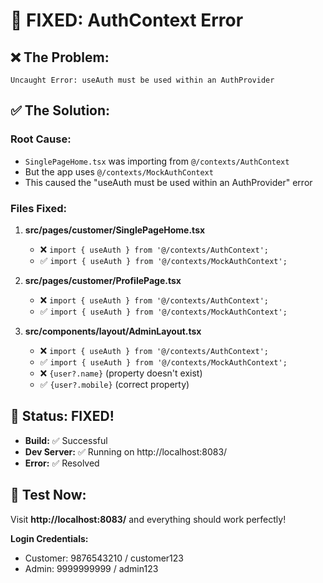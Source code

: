 # 🔧 FIXED: AuthContext Error

## ❌ **The Problem:**
```
Uncaught Error: useAuth must be used within an AuthProvider
```

## ✅ **The Solution:**

### **Root Cause:**
- `SinglePageHome.tsx` was importing from `@/contexts/AuthContext` 
- But the app uses `@/contexts/MockAuthContext`
- This caused the "useAuth must be used within an AuthProvider" error

### **Files Fixed:**

1. **src/pages/customer/SinglePageHome.tsx**
   - ❌ `import { useAuth } from '@/contexts/AuthContext';`
   - ✅ `import { useAuth } from '@/contexts/MockAuthContext';`

2. **src/pages/customer/ProfilePage.tsx**
   - ❌ `import { useAuth } from '@/contexts/AuthContext';`
   - ✅ `import { useAuth } from '@/contexts/MockAuthContext';`

3. **src/components/layout/AdminLayout.tsx**
   - ❌ `import { useAuth } from '@/contexts/AuthContext';`
   - ✅ `import { useAuth } from '@/contexts/MockAuthContext';`
   - ❌ `{user?.name}` (property doesn't exist)
   - ✅ `{user?.mobile}` (correct property)

## 🎉 **Status: FIXED!**

- **Build:** ✅ Successful
- **Dev Server:** ✅ Running on http://localhost:8083/
- **Error:** ✅ Resolved

## 🚀 **Test Now:**

Visit **http://localhost:8083/** and everything should work perfectly!

**Login Credentials:**
- Customer: 9876543210 / customer123
- Admin: 9999999999 / admin123
